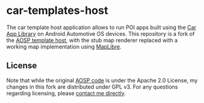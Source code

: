 # car-templates-host
The car template host application allows to run POI apps built using the [Car App Library](https://developer.android.com/training/cars/apps) on Android Automotive OS devices.
This repository is a fork of the [AOSP template host](https://android.googlesource.com/platform/packages/apps/Car/Templates/), with the stub map renderer replaced with a working map implementation using [MapLibre](https://maplibre.org/).

## License
Note that while the original [AOSP code](https://android.googlesource.com/platform/packages/apps/Car/Templates/) is under the Apache 2.0 License, my changes in this fork are distributed under GPL v3.
For any questions regarding licensing, please [contact me directly](johan@vonforst.net).
